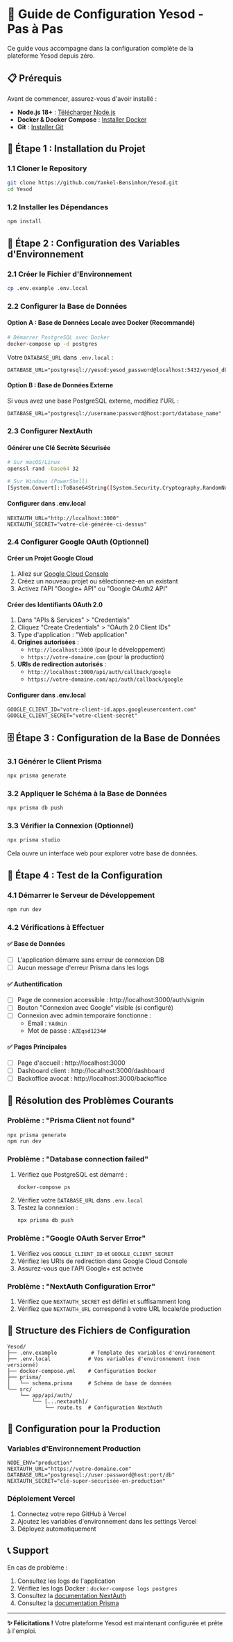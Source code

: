 # 🔧 Guide de Configuration Yesod - Pas à Pas

Ce guide vous accompagne dans la configuration complète de la plateforme Yesod depuis zéro.

## 📋 Prérequis

Avant de commencer, assurez-vous d'avoir installé :
- **Node.js 18+** : [Télécharger Node.js](https://nodejs.org/)
- **Docker & Docker Compose** : [Installer Docker](https://docs.docker.com/get-docker/)
- **Git** : [Installer Git](https://git-scm.com/downloads)

## 🚀 Étape 1 : Installation du Projet

### 1.1 Cloner le Repository
```bash
git clone https://github.com/Yankel-Bensimhon/Yesod.git
cd Yesod
```

### 1.2 Installer les Dépendances
```bash
npm install
```

## 🔐 Étape 2 : Configuration des Variables d'Environnement

### 2.1 Créer le Fichier d'Environnement
```bash
cp .env.example .env.local
```

### 2.2 Configurer la Base de Données

#### Option A : Base de Données Locale avec Docker (Recommandé)
```bash
# Démarrer PostgreSQL avec Docker
docker-compose up -d postgres
```

Votre `DATABASE_URL` dans `.env.local` :
```env
DATABASE_URL="postgresql://yesod:yesod_password@localhost:5432/yesod_db"
```

#### Option B : Base de Données Externe
Si vous avez une base PostgreSQL externe, modifiez l'URL :
```env
DATABASE_URL="postgresql://username:password@host:port/database_name"
```

### 2.3 Configurer NextAuth

#### Générer une Clé Secrète Sécurisée
```bash
# Sur macOS/Linux
openssl rand -base64 32

# Sur Windows (PowerShell)
[System.Convert]::ToBase64String([System.Security.Cryptography.RandomNumberGenerator]::GetBytes(32))
```

#### Configurer dans .env.local
```env
NEXTAUTH_URL="http://localhost:3000"
NEXTAUTH_SECRET="votre-clé-générée-ci-dessus"
```

### 2.4 Configurer Google OAuth (Optionnel)

#### Créer un Projet Google Cloud
1. Allez sur [Google Cloud Console](https://console.developers.google.com/)
2. Créez un nouveau projet ou sélectionnez-en un existant
3. Activez l'API "Google+ API" ou "Google OAuth2 API"

#### Créer des Identifiants OAuth 2.0
1. Dans "APIs & Services" > "Credentials"
2. Cliquez "Create Credentials" > "OAuth 2.0 Client IDs"
3. Type d'application : "Web application"
4. **Origines autorisées** :
   - `http://localhost:3000` (pour le développement)
   - `https://votre-domaine.com` (pour la production)
5. **URIs de redirection autorisés** :
   - `http://localhost:3000/api/auth/callback/google`
   - `https://votre-domaine.com/api/auth/callback/google`

#### Configurer dans .env.local
```env
GOOGLE_CLIENT_ID="votre-client-id.apps.googleusercontent.com"
GOOGLE_CLIENT_SECRET="votre-client-secret"
```

## 🗄️ Étape 3 : Configuration de la Base de Données

### 3.1 Générer le Client Prisma
```bash
npx prisma generate
```

### 3.2 Appliquer le Schéma à la Base de Données
```bash
npx prisma db push
```

### 3.3 Vérifier la Connexion (Optionnel)
```bash
npx prisma studio
```
Cela ouvre un interface web pour explorer votre base de données.

## 🧪 Étape 4 : Test de la Configuration

### 4.1 Démarrer le Serveur de Développement
```bash
npm run dev
```

### 4.2 Vérifications à Effectuer

#### ✅ Base de Données
- [ ] L'application démarre sans erreur de connexion DB
- [ ] Aucun message d'erreur Prisma dans les logs

#### ✅ Authentification
- [ ] Page de connexion accessible : http://localhost:3000/auth/signin
- [ ] Bouton "Connexion avec Google" visible (si configuré)
- [ ] Connexion avec admin temporaire fonctionne :
  - Email : `YAdmin`
  - Mot de passe : `AZEqsd1234#`

#### ✅ Pages Principales
- [ ] Page d'accueil : http://localhost:3000
- [ ] Dashboard client : http://localhost:3000/dashboard
- [ ] Backoffice avocat : http://localhost:3000/backoffice

## 🚨 Résolution des Problèmes Courants

### Problème : "Prisma Client not found"
```bash
npx prisma generate
npm run dev
```

### Problème : "Database connection failed"
1. Vérifiez que PostgreSQL est démarré :
   ```bash
   docker-compose ps
   ```
2. Vérifiez votre `DATABASE_URL` dans `.env.local`
3. Testez la connexion :
   ```bash
   npx prisma db push
   ```

### Problème : "Google OAuth Server Error"
1. Vérifiez vos `GOOGLE_CLIENT_ID` et `GOOGLE_CLIENT_SECRET`
2. Vérifiez les URIs de redirection dans Google Cloud Console
3. Assurez-vous que l'API Google+ est activée

### Problème : "NextAuth Configuration Error"
1. Vérifiez que `NEXTAUTH_SECRET` est défini et suffisamment long
2. Vérifiez que `NEXTAUTH_URL` correspond à votre URL locale/de production

## 📁 Structure des Fichiers de Configuration

```
Yesod/
├── .env.example           # Template des variables d'environnement
├── .env.local            # Vos variables d'environnement (non versionné)
├── docker-compose.yml    # Configuration Docker
├── prisma/
│   └── schema.prisma     # Schéma de base de données
└── src/
    └── app/api/auth/
        └── [...nextauth]/
            └── route.ts  # Configuration NextAuth
```

## 🎯 Configuration pour la Production

### Variables d'Environnement Production
```env
NODE_ENV="production"
NEXTAUTH_URL="https://votre-domaine.com"
DATABASE_URL="postgresql://user:password@host:port/db"
NEXTAUTH_SECRET="clé-super-sécurisée-en-production"
```

### Déploiement Vercel
1. Connectez votre repo GitHub à Vercel
2. Ajoutez les variables d'environnement dans les settings Vercel
3. Déployez automatiquement

## 📞 Support

En cas de problème :
1. Consultez les logs de l'application
2. Vérifiez les logs Docker : `docker-compose logs postgres`
3. Consultez la [documentation NextAuth](https://next-auth.js.org/)
4. Consultez la [documentation Prisma](https://www.prisma.io/docs/)

---

**✨ Félicitations !** Votre plateforme Yesod est maintenant configurée et prête à l'emploi.